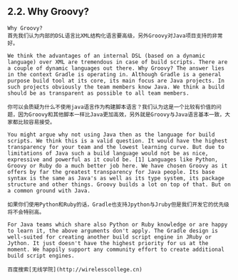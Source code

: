 ## **2.2. Why Groovy?**

    Why Groovy?
    首先我们认为内部的DSL语言比XML结构化语言要高级，另外Groovy对Java项目支持的非常好。
    
    We think the advantages of an internal DSL (based on a dynamic language) over XML are tremendous in case of build scripts. There are a couple of dynamic languages out there. Why Groovy? The answer lies in the context Gradle is operating in. Although Gradle is a general purpose build tool at its core, its main focus are Java projects. In such projects obviously the team members know Java. We think a build should be as transparent as possible to all team members.

    你可以会质疑为什么不使用java语言作为构建脚本语言？我们认为这是一个比较有价值的问题，因为Groovy和其他脚本一样比Java更加高效，另外就是Groovy与Java语言基本一致，大家都比较容易接受。

    You might argue why not using Java then as the language for build scripts. We think this is a valid question. It would have the highest transparency for your team and the lowest learning curve. But due to limitations of Java such a build language would not be as nice, expressive and powerful as it could be. [1] Languages like Python, Groovy or Ruby do a much better job here. We have chosen Groovy as it offers by far the greatest transparency for Java people. Its base syntax is the same as Java's as well as its type system, its package structure and other things. Groovy builds a lot on top of that. But on a common ground with Java.

    如果你们使用Python和Ruby的话，Gradle也支持Jpython与Jruby但是我们开发它的优先级将不会特别高。
    
    For Java teams which share also Python or Ruby knowledge or are happy to learn it, the above arguments don't apply. The Gradle design is well-suited for creating another build script engine in JRuby or Jython. It just doesn't have the highest priority for us at the moment. We happily support any community effort to create additional build script engines.

    百度搜索[无线学院](http://wirelesscollege.cn)
